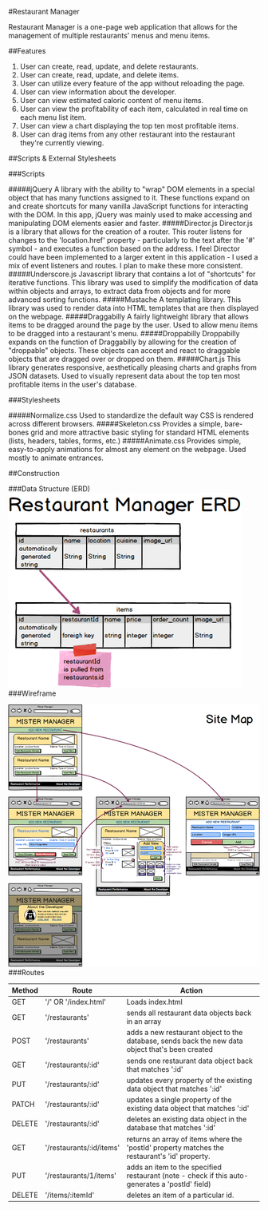 #Restaurant Manager

Restaurant Manager is a one-page web application that allows for the management of multiple restaurants' menus and menu items.

<!-- ###<a href='http://45.55.146.194:3000/'>Live Demo</a> -->
<!-- Note - currently down -->

##Features

1. User can create, read, update, and delete restaurants.
2. User can create, read, update, and delete items.
3. User can utilize every feature of the app without reloading the page.
4. User can view information about the developer.
5. User can view estimated caloric content of menu items.
6. User can view the profitability of each item, calculated in real time on each menu list item.
7. User can view a chart displaying the top ten most profitable items.
8. User can drag items from any other restaurant into the restaurant they're currently viewing.

##Scripts & External Stylesheets

###Scripts

#####jQuery
A library with the ability to "wrap" DOM elements in a special object that has many functions assigned to it. These functions expand on and create shortcuts for many vanilla JavaScript functions for interacting with the DOM. In this app, jQuery was mainly used to make accessing and manipulating DOM elements easier and faster.
#####Director.js
Director.js is a library that allows for the creation of a router. This router listens for changes to the 'location.href' property - particularly to the text after the '#' symbol - and executes a function based on the address. I feel Director could have been implemented to a larger extent in this application - I used a mix of event listeners and routes. I plan to make these more consistent.
#####Underscore.js
Javascript library that contains a lot of "shortcuts" for iterative functions. This library was used to simplify the modification of data within objects and arrays, to extract data from objects and for more advanced sorting functions.
#####Mustache
A templating library. This library was used to render data into HTML templates that are then displayed on the webpage.
#####Draggabilly
A fairly lightweight library that allows items to be dragged around the page by the user. Used to allow menu items to be dragged into a restaurant's menu.
#####Droppabilly
Droppabilly expands on the function of Draggabilly by allowing for the creation of "droppable" objects. These objects can accept and react to draggable objects that are dragged over or dropped on them.
#####Chart.js
This library generates responsive, aesthetically pleasing charts and graphs from JSON datasets. Used to visually represent data about the top ten most profitable items in the user's database.

###Stylesheets

#####Normalize.css
Used to standardize the default way CSS is rendered across different browsers.
#####Skeleton.css
Provides a simple, bare-bones grid and more attractive basic styling for standard HTML elements (lists, headers, tables, forms, etc.)
#####Animate.css
Provides simple, easy-to-apply animations for almost any element on the webpage. Used mostly to animate entrances.

##Construction

###Data Structure (ERD)
![erdImage](./img/RestaurantERD.png)
###Wireframe

![wireframe](./img/RestaurantSiteMap.png)
###Routes

| Method  | Route  | Action |
| ------------- | --------------- | ----- |
| GET | '/' OR '/index.html' | Loads index.html |
| GET | '/restaurants' | sends all restaurant data objects back in an array |
| POST | '/restaurants' | adds a new restaurant object to the database, sends back the new data object that's been created |
| GET | '/restaurants/:id' | sends one restaurant data object back that matches ':id' |
| PUT | '/restaurants/:id' | updates every property of the existing data object that matches ':id' |
| PATCH | '/restaurants/:id' | updates a single property of the existing data object that matches ':id' |
| DELETE | '/restaurants/:id' | deletes an existing data object in the database that matches ':id' |
| GET | '/restaurants/:id/items' | returns an array of items where the 'postId' property matches the restaurant's 'id' property. |
| PUT | '/restaurants/1/items' | adds an item to the specified restaurant (note - check if this auto-generates a 'postId' field) |
| DELETE | '/items/:itemId' | deletes an item of a particular id. |
